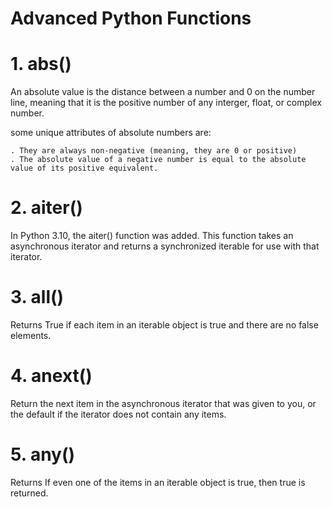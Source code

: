 # Advanced Python Functions 

# 1. abs()
An absolute value is the distance between a number and 0 on the number line, meaning that it is the positive number of any interger, float, or complex number. 

some unique attributes of absolute numbers are:

    . They are always non-negative (meaning, they are 0 or positive)
    . The absolute value of a negative number is equal to the absolute value of its positive equivalent. 


# 2. aiter()
In Python 3.10, the aiter() function was added. This function takes an asynchronous iterator and returns a synchronized iterable for use with that iterator.

# 3. all()
Returns True if each item in an iterable object is true and there are no false elements.

# 4. anext()
Return the next item in the asynchronous iterator that was given to you, or the default if the iterator does not contain any items.

# 5. any()
Returns If even one of the items in an iterable object is true, then true is returned.


